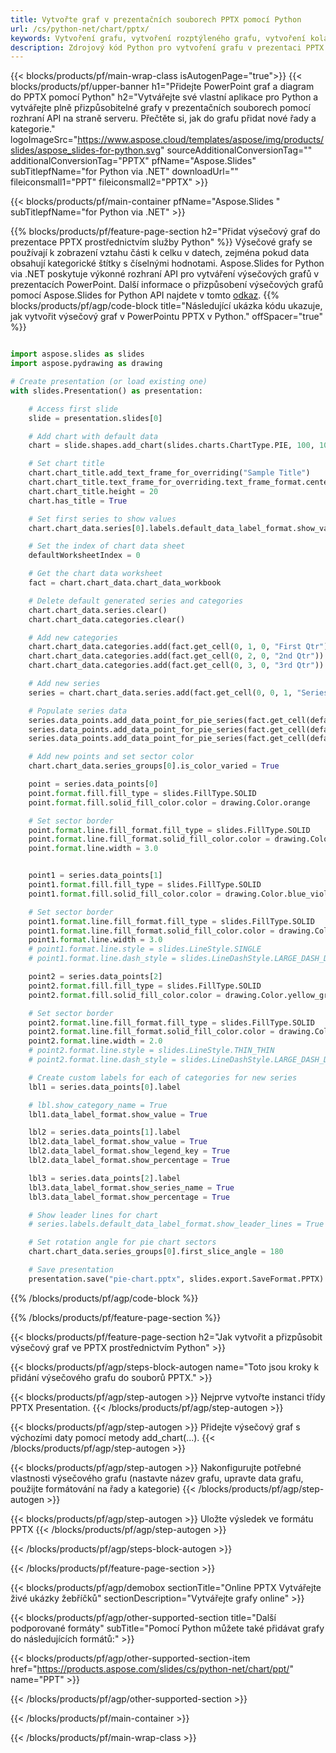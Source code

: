 ```yaml
---
title: Vytvořte graf v prezentačních souborech PPTX pomocí Python
url: /cs/python-net/chart/pptx/
keywords: Vytvoření grafu, vytvoření rozptýleného grafu, vytvoření koláčového grafu, vytvoření stromové mapy, vytvoření akciového grafu, vytvoření krabicového a vousového grafu, vytvoření histogramového grafu, vytvoření trychtýřového grafu, sunburst grafu, vícekategoriového grafu, PowerPointové prezentace, Python
description: Zdrojový kód Python pro vytvoření grafu v prezentaci PPTX.
---
```


{{< blocks/products/pf/main-wrap-class isAutogenPage="true">}}
{{< blocks/products/pf/upper-banner h1="Přidejte PowerPoint graf a diagram do PPTX pomocí Python" h2="Vytvářejte své vlastní aplikace pro Python a vytvářejte plně přizpůsobitelné grafy v prezentačních souborech pomocí rozhraní API na straně serveru. Přečtěte si, jak do grafu přidat nové řady a kategorie." logoImageSrc="https://www.aspose.cloud/templates/aspose/img/products/slides/aspose_slides-for-python.svg" sourceAdditionalConversionTag="" additionalConversionTag="PPTX" pfName="Aspose.Slides" subTitlepfName="for Python via .NET" downloadUrl="" fileiconsmall1="PPT" fileiconsmall2="PPTX" >}}

{{< blocks/products/pf/main-container pfName="Aspose.Slides " subTitlepfName="for Python via .NET" >}}

{{% blocks/products/pf/feature-page-section  h2="Přidat výsečový graf do prezentace PPTX prostřednictvím služby Python" %}}
Výsečové grafy se používají k zobrazení vztahu části k celku v datech, zejména pokud data obsahují kategorické štítky s číselnými hodnotami. Aspose.Slides for Python via .NET poskytuje výkonné rozhraní API pro vytváření výsečových grafů v prezentacích PowerPoint. Další informace o přizpůsobení výsečových grafů pomocí Aspose.Slides for Python API najdete v tomto [odkaz](https://docs.aspose.com/slides/python-net/pie-chart/).
{{% blocks/products/pf/agp/code-block title="Následující ukázka kódu ukazuje, jak vytvořit výsečový graf v PowerPointu PPTX v Python." offSpacer="true" %}}

```py

import aspose.slides as slides
import aspose.pydrawing as drawing

# Create presentation (or load existing one) 
with slides.Presentation() as presentation:

    # Access first slide
    slide = presentation.slides[0]

    # Add chart with default data
    chart = slide.shapes.add_chart(slides.charts.ChartType.PIE, 100, 100, 400, 400)

    # Set chart title
    chart.chart_title.add_text_frame_for_overriding("Sample Title")
    chart.chart_title.text_frame_for_overriding.text_frame_format.center_text = slides.NullableBool(True)
    chart.chart_title.height = 20
    chart.has_title = True

    # Set first series to show values
    chart.chart_data.series[0].labels.default_data_label_format.show_value = True

    # Set the index of chart data sheet
    defaultWorksheetIndex = 0

    # Get the chart data worksheet
    fact = chart.chart_data.chart_data_workbook

    # Delete default generated series and categories
    chart.chart_data.series.clear()
    chart.chart_data.categories.clear()

    # Add new categories
    chart.chart_data.categories.add(fact.get_cell(0, 1, 0, "First Qtr"))
    chart.chart_data.categories.add(fact.get_cell(0, 2, 0, "2nd Qtr"))
    chart.chart_data.categories.add(fact.get_cell(0, 3, 0, "3rd Qtr"))

    # Add new series
    series = chart.chart_data.series.add(fact.get_cell(0, 0, 1, "Series 1"), chart.type)

    # Populate series data
    series.data_points.add_data_point_for_pie_series(fact.get_cell(defaultWorksheetIndex, 1, 1, 20))
    series.data_points.add_data_point_for_pie_series(fact.get_cell(defaultWorksheetIndex, 2, 1, 50))
    series.data_points.add_data_point_for_pie_series(fact.get_cell(defaultWorksheetIndex, 3, 1, 30))

    # Add new points and set sector color
    chart.chart_data.series_groups[0].is_color_varied = True

    point = series.data_points[0]
    point.format.fill.fill_type = slides.FillType.SOLID
    point.format.fill.solid_fill_color.color = drawing.Color.orange

    # Set sector border
    point.format.line.fill_format.fill_type = slides.FillType.SOLID
    point.format.line.fill_format.solid_fill_color.color = drawing.Color.gray
    point.format.line.width = 3.0


    point1 = series.data_points[1]
    point1.format.fill.fill_type = slides.FillType.SOLID
    point1.format.fill.solid_fill_color.color = drawing.Color.blue_violet

    # Set sector border
    point1.format.line.fill_format.fill_type = slides.FillType.SOLID
    point1.format.line.fill_format.solid_fill_color.color = drawing.Color.blue
    point1.format.line.width = 3.0
    # point1.format.line.style = slides.LineStyle.SINGLE
    # point1.format.line.dash_style = slides.LineDashStyle.LARGE_DASH_DOT

    point2 = series.data_points[2]
    point2.format.fill.fill_type = slides.FillType.SOLID
    point2.format.fill.solid_fill_color.color = drawing.Color.yellow_green

    # Set sector border
    point2.format.line.fill_format.fill_type = slides.FillType.SOLID
    point2.format.line.fill_format.solid_fill_color.color = drawing.Color.red
    point2.format.line.width = 2.0
    # point2.format.line.style = slides.LineStyle.THIN_THIN
    # point2.format.line.dash_style = slides.LineDashStyle.LARGE_DASH_DOT_DOT

    # Create custom labels for each of categories for new series
    lbl1 = series.data_points[0].label

    # lbl.show_category_name = True
    lbl1.data_label_format.show_value = True

    lbl2 = series.data_points[1].label
    lbl2.data_label_format.show_value = True
    lbl2.data_label_format.show_legend_key = True
    lbl2.data_label_format.show_percentage = True

    lbl3 = series.data_points[2].label
    lbl3.data_label_format.show_series_name = True
    lbl3.data_label_format.show_percentage = True

    # Show leader lines for chart
    # series.labels.default_data_label_format.show_leader_lines = True

    # Set rotation angle for pie chart sectors
    chart.chart_data.series_groups[0].first_slice_angle = 180

    # Save presentation
    presentation.save("pie-chart.pptx", slides.export.SaveFormat.PPTX)

```

{{% /blocks/products/pf/agp/code-block %}}

{{% /blocks/products/pf/feature-page-section %}}

{{< blocks/products/pf/feature-page-section  h2="Jak vytvořit a přizpůsobit výsečový graf ve PPTX prostřednictvím Python" >}}

{{< blocks/products/pf/agp/steps-block-autogen name="Toto jsou kroky k přidání výsečového grafu do souborů PPTX." >}}

{{< blocks/products/pf/agp/step-autogen >}}
Nejprve vytvořte instanci třídy PPTX Presentation.
{{< /blocks/products/pf/agp/step-autogen >}}

{{< blocks/products/pf/agp/step-autogen >}}
Přidejte výsečový graf s výchozími daty pomocí metody add_chart(...).
{{< /blocks/products/pf/agp/step-autogen >}}

{{< blocks/products/pf/agp/step-autogen >}}
Nakonfigurujte potřebné vlastnosti výsečového grafu (nastavte název grafu, upravte data grafu, použijte formátování na řady a kategorie)
{{< /blocks/products/pf/agp/step-autogen >}}

{{< blocks/products/pf/agp/step-autogen >}}
Uložte výsledek ve formátu PPTX
{{< /blocks/products/pf/agp/step-autogen >}}

{{< /blocks/products/pf/agp/steps-block-autogen >}}

{{< /blocks/products/pf/feature-page-section >}}

{{< blocks/products/pf/agp/demobox sectionTitle="Online PPTX Vytvářejte živé ukázky žebříčků" sectionDescription="Vytvářejte grafy online" >}}

{{< blocks/products/pf/agp/other-supported-section title="Další podporované formáty" subTitle="Pomocí Python můžete také přidávat grafy do následujících formátů:" >}}

{{< blocks/products/pf/agp/other-supported-section-item href="https://products.aspose.com/slides/cs/python-net/chart/ppt/" name="PPT" >}}


{{< /blocks/products/pf/agp/other-supported-section >}}

{{< /blocks/products/pf/main-container >}}
    
{{< /blocks/products/pf/main-wrap-class >}}